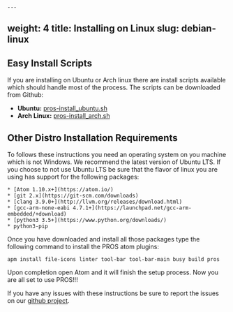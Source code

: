     ---
weight: 4
title: Installing on Linux
slug: debian-linux
---

## Easy Install Scripts
If you are installing on Ubuntu or Arch linux there are install scripts available which should handle most of the process. The scripts can be downloaded from Github:   

  * **Ubuntu:** [pros-install_ubuntu.sh](https://github.com/purduesigbots/pros/releases/download/2.11.0/pros-install_arch.sh)
  * **Arch Linux:** [pros-install_arch.sh](https://github.com/purduesigbots/pros/releases/download/2.11.0/pros-install_arch.sh)

## Other Distro Installation Requirements
To follows these instructions you need an operating system on you machine which is not Windows. We recommend the latest version of Ubuntu LTS. If you choose to not use Ubuntu LTS be sure that the flavor of linux you are using has support for the following packages:

    * [Atom 1.10.x+](https://atom.io/)
    * [git 2.x](https://git-scm.com/downloads)
    * [clang 3.9.0+](http://llvm.org/releases/download.html)
    * [gcc-arm-none-eabi 4.7.1+](https://launchpad.net/gcc-arm-embedded/+download)
    * [python3 3.5+](https://www.python.org/downloads/)
    * python3-pip

Once you have downloaded and install all those packages type the following command to install the PROS atom plugins:
```
apm install file-icons linter tool-bar tool-bar-main busy build pros
```

Upon completion open Atom and it will finish the setup process. Now you are all set to use PROS!!!

If you have any issues with these instructions be sure to report the issues on our [github project](https://github.com/purduesigbots/pros-atom).

